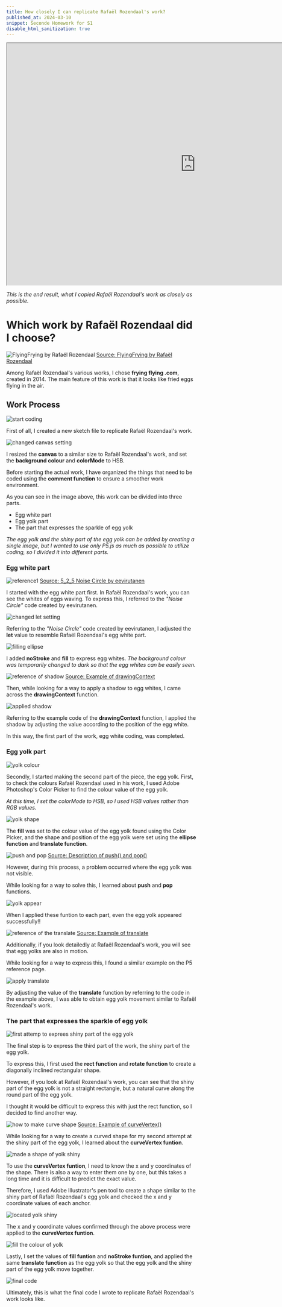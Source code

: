 ```yaml
---
title: How closely I can replicate Rafaël Rozendaal's work?
published_at: 2024-03-10
snippet: Seconde Homework for S1
disable_html_sanitization: true
---
```



<iframe src="https://editor.p5js.org/s4002155/full/B-xV42n_Y" width="1000px" height="642px"></iframe>

_This is the end result, what I copied Rafaël Rozendaal's work as closely as possible._

# Which work by Rafaël Rozendaal did I choose?
![FlyingFrying
by Rafaël Rozendaal](/240310_second_HW/FlyingFrying.png)
[Source: FlyingFrying
by Rafaël Rozendaal](https://www.flyingfrying.com/)

Among Rafaël Rozendaal's various works, I chose **frying flying .com**, created in 2014. The main feature of this work is that it looks like fried eggs flying in the air.

## Work Process
![start coding](/240310_second_HW/start.png)

First of all, I created a new sketch file to replicate Rafaël Rozendaal's work.

![changed canvas setting](/240310_second_HW/canvas.png)

I resized the **canvas** to a similar size to Rafaël Rozendaal's work, and set the **background colour** and **colorMode** to HSB.

Before starting the actual work, I have organized the things that need to be coded using the **comment function** to ensure a smoother work environment.

As you can see in the image above, this work can be divided into three parts.
- Egg white part
- Egg yolk part
- The part that expresses the sparkle of egg yolk

_The egg yolk and the shiny part of the egg yolk can be added by creating a single image, but I wanted to use only P5.js as much as possible to utilize coding, so I divided it into different parts._


### Egg white part
![reference1](/240310_second_HW/reference_wavy.png)
[Source: 5_2_5 Noise Circle
by eevirutanen](https://editor.p5js.org/eevirutanen/sketches/FuLEYWUu8)

I started with the egg white part first. In Rafaël Rozendaal's work, you can see the whites of eggs waving. To express this, I referred to the *"Noise Circle"* code created by eevirutanen.

![changed let setting](/240310_second_HW/change_let.png)

Referring to the *"Noise Circle"* code created by eevirutanen, I adjusted the **let** value to resemble Rafaël Rozendaal's egg white part.

![filling ellipse](/240310_second_HW/fill.png)

I added **noStroke** and **fill** to express egg whites.
_The background colour was temporarily changed to dark so that the egg whites can be easily seen._

![reference of shadow](/240310_second_HW/shadow.png)
[Source: Example of drawingContext](https://p5js.org/reference/#/p5/drawingContext)

Then, while looking for a way to apply a shadow to egg whites, I came across the **drawingContext** function.

![applied shadow](/240310_second_HW/apply_shadow.png)

Referring to the example code of the **drawingContext** function, I applied the shadow by adjusting the value according to the position of the egg white.

In this way, the first part of the work, egg white coding, was completed.


### Egg yolk part
![yolk colour](/240310_second_HW/yolk_colour.png)

Secondly, I started making the second part of the piece, the egg yolk. First, to check the colours Rafaël Rozendaal used in his work, I used Adobe Photoshop's Color Picker to find the colour value of the egg yolk.

_At this time, I set the colorMode to HSB, so I used HSB values rather than RGB values._

![yolk shape](/240310_second_HW/yolk_shape.png)

The **fill** was set to the colour value of the egg yolk found using the Color Picker, and the shape and position of the egg yolk were set using the **ellipse function** and **translate function**.

![push and pop](/240310_second_HW/push_pop.png)
[Source: Description of push() and pop()](https://p5js.org/reference/#/p5/push)

However, during this process, a problem occurred where the egg yolk was not visible.

While looking for a way to solve this, I learned about **push** and **pop** functions.

![yolk appear](/240310_second_HW/yolk_appear.png)

When I applied these funtion to each part, even the egg yolk appeared successfully!!

![reference of the translate](/240310_second_HW/translate.png)
[Source: Example of translate](https://p5js.org/reference/#/p5/translate)

Additionally, if you look detailedly at Rafaël Rozendaal's work, you will see that egg yolks are also in motion.

While looking for a way to express this, I found a similar example on the P5 reference page.

![apply translate](/240310_second_HW/apply_trans.png)

By adjusting the value of the **translate** function by referring to the code in the example above, I was able to obtain egg yolk movement similar to Rafaël Rozendaal's work.


### The part that expresses the sparkle of egg yolk
![first attemp to exprees shiny part of the egg yolk ](/240310_second_HW/square_shiny.png)

The final step is to express the third part of the work, the shiny part of the egg yolk.

To express this, I first used the **rect function** and **rotate function** to create a diagonally inclined rectangular shape.

However, if you look at Rafaël Rozendaal's work, you can see that the shiny part of the egg yolk is not a straight rectangle, but a natural curve along the round part of the egg yolk.

I thought it would be difficult to express this with just the rect function, so I decided to find another way.

![how to make curve shape](/240310_second_HW/curve_shape.png)
[Source: Example of curveVertex()](https://p5js.org/reference/#/p5/curveVertex)

While looking for a way to create a curved shape for my second attempt at the shiny part of the egg yolk, I learned about the **curveVertex funtion**.

![made a shape of yolk shiny](/240310_second_HW/yolk_shiny.png)

To use the **curveVertex funtion**, I need to know the x and y coordinates of the shape. There is also a way to enter them one by one, but this takes a long time and it is difficult to predict the exact value.

Therefore, I used Adobe Illustrator's pen tool to create a shape similar to the shiny part of Rafaël Rozendaal's egg yolk and checked the x and y coordinate values of each anchor.

![located yolk shiny](/240310_second_HW/yolk_shiny_locate.png)

The x and y coordinate values confirmed through the above process were applied to the **curveVertex funtion**.

![fill the colour of yolk](/240310_second_HW/fill_yolk.png)

Lastly, I set the values of **fill funtion** and **noStroke funtion**, and applied the same **translate function** as the egg yolk so that the egg yolk and the shiny part of the egg yolk move together.

![final code](/240310_second_HW/final_code.png)

Ultimately, this is what the final code I wrote to replicate Rafaël Rozendaal's work looks like.

